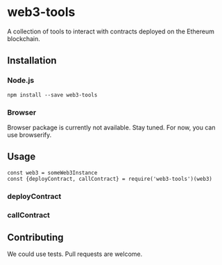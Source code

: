 # web3-tools

A collection of tools to interact with contracts deployed on the Ethereum blockchain.

## Installation

### Node.js

    npm install --save web3-tools

### Browser

Browser package is currently not available. Stay tuned. For now, you can use browserify.

## Usage

    const web3 = someWeb3Instance
    const {deployContract, callContract} = require('web3-tools')(web3)

### deployContract

### callContract

## Contributing

We could use tests. Pull requests are welcome.